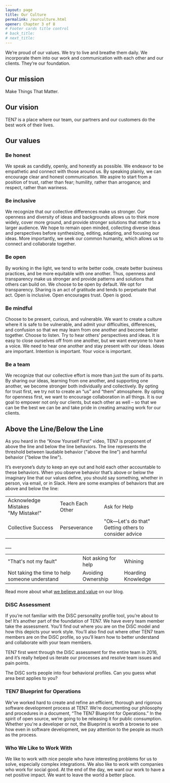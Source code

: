 ```yaml
---
layout: page
title: Our Culture 
permalink: /ourculture.html
opener: Chapter 3 of 8
# Footer cards title control
# back_title:
# next_title: 
---
```


We’re proud of our values. We try to live and breathe them daily. We incorporate them into our work and communication with each other and our clients. They’re our foundation.

## Our mission

Make Things That Matter. 

## Our vision

TEN7 is a place where our team, our partners and our customers do the best work of their lives.

## Our values

### Be honest

We speak as candidly, openly, and honestly as possible. We endeavor to be empathetic and connect with those around us. By speaking plainly, we can encourage clear and honest communication. We aspire to start from a position of trust, rather than fear; humility, rather than arrogance; and respect, rather than wariness.

### Be inclusive

We recognize that our collective differences make us stronger. Our openness and diversity of ideas and backgrounds allows us to think more widely, cover more ground, and provide stronger solutions that matter to a larger audience. We hope to remain open minded, collecting diverse ideas and perspectives before synthesizing, editing, adapting, and focusing our ideas. More importantly, we seek our common humanity, which allows us to connect and collaborate together.

### Be open

By working in the light, we tend to write better code, create better business practices, and be more equitable with one another. Thus, openness and transparency make us stronger and provide patterns and solutions that others can build on. We choose to be open by default. We opt for transparency. Sharing is an act of gratitude and tends to perpetuate that act. Open is inclusive. Open encourages trust. Open is good.

### Be mindful

Choose to be present, curious, and vulnerable. We want to create a culture where it is safe to be vulnerable, and admit your difficulties, differences, and confusion so that we may learn from one another and become better together. Choose to listen. Try to hear others’ perspectives and ideas. It is easy to close ourselves off from one another, but we want everyone to have a voice. We need to hear one another and stay present with our ideas. Ideas are important. Intention is important. Your voice is important.

### Be a team

We recognize that our collective effort is more than just the sum of its parts. By sharing our ideas, learning from one another, and supporting one another, we become stronger both individually and collectively. By opting for trust first, we try not to create an “us” and “them” atmosphere. By opting for openness first, we want to encourage collaboration in all things. It is our goal to empower not only our clients, but each other as well – so that we can be the best we can be and take pride in creating amazing work for our clients.

## Above the Line/Below the Line

As you heard in the “Know Yourself First” video, TEN7 is proponent of above the line and below the line behaviors. The line represents the threshold between laudable behavior ("above the line") and harmful behavior ("below the line").

It’s everyone’s duty to keep an eye out and hold each other accountable to these behaviors. When you observe behavior that’s above or below the imaginary line that our values define, you should say something, whether in person, via email, or in Slack. Here are some examples of behaviors that are above and below the line:
<table>
<tbody>
<tr>
<td>Acknowledge Mistakes<br/>"My Mistake!"</td>
<td>Teach Each Other</td>
<td>Ask for Help</td>
</tr>
<tr>
<td>Collective Success</td>
<td>Perseverance</td>
<td>"Ok—Let's do that"<br/>Getting others to consider advice</td>
</tr>
</tbody>
</table>
___

<table>
<tbody>
<tr>
<td>"That's not my fault"</td>
<td>Not asking for help</td>
<td>Whining</td>
</tr>
<tr>
<td>Not taking the time to help someone understand</td>
<td>Avoiding Ownership</td>
<td>Hoarding Knowledge</td>
</tr>
</tbody>
</table>

Read more about what [we believe and value](https://ten7.com/blog/post/what-ten7-believes-and-values) on our blog.

### DiSC Assessment

If you’re not familiar with the DiSC personality profile tool, you’re about to be! It’s another part of the foundation of TEN7. We have every team member take the assessment. You’ll find out where you are on the DiSC model and how this depicts your work style. You’ll also find out where other TEN7 team members are on the DiSC profile, so you’ll learn how to better understand and collaborate with your team members.

TEN7 first went through the DiSC assessment for the entire team in 2016, and it’s really helped us iterate our processes and resolve team issues and pain points.

The DiSC sorts people into four behavioral profiles. Can you guess what area best applies to you?

### TEN7 Blueprint for Operations

We've worked hard to create and refine an efficient, thorough and rigorous software development process at TEN7. We’re documenting our philosophy and procedures in a document, “The TEN7 Blueprint for Operations.” In the spirit of open source, we’re going to be releasing it for public consumption. Whether you're a developer or not, the Blueprint is worth a browse to see how even in software development, we pay attention to the people as much as the process.

### Who We Like to Work With

We like to work with nice people who have interesting problems for us to solve, especially complex integrations.
We also like to work with companies who work for social good. At the end of the day, we want our work to have a net positive impact. We want to leave the world a better place.
